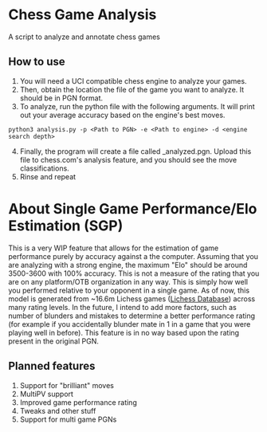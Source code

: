 # Chess Game Analysis
A script to analyze and annotate chess games

## How to use
1. You will need a UCI compatible chess engine to analyze your games.
2. Then, obtain the location the file of the game you want to analyze. It should be in PGN format. 
3. To analyze, run the python file with the following arguments. It will print out your average accuracy based on the engine's best moves.
```
python3 analysis.py -p <Path to PGN> -e <Path to engine> -d <engine search depth>
```
4. Finally, the program will create a file called <game>_analyzed.pgn. Upload this file to chess.com's analysis feature, and you should see the move classifications.
5. Rinse and repeat

# About Single Game Performance/Elo Estimation (SGP)
This is a very WIP feature that allows for the estimation of game performance purely by accuracy against a the computer.
Assuming that you are analyzing with a strong engine, the maximum "Elo" should be around 3500-3600 with 100% accuracy.
This is not a measure of the rating that you are on any platform/OTB organization in any way. This is simply how well you performed relative to your opponent in a single game.
As of now, this model is generated from ~16.6m Lichess games ([Lichess Database](https://database.lichess.org)) across many rating levels. In the future, I intend to add more factors, such as number of blunders and mistakes to determine a better performance rating (for example if you accidentally blunder mate in 1 in a game that you were playing well in before).
This feature is in no way based upon the rating present in the original PGN. 

## Planned features
1. Support for "brilliant" moves
2. MultiPV support
3. Improved game performance rating
4. Tweaks and other stuff
5. Support for multi game PGNs
